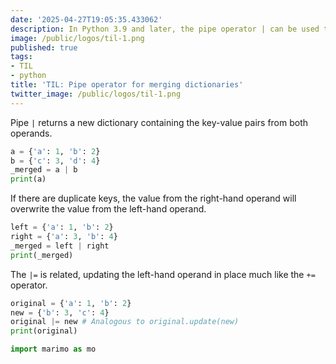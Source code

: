 ```yaml
---
date: '2025-04-27T19:05:35.433062'
description: In Python 3.9 and later, the pipe operator | can be used to merge dictionaries.
image: /public/logos/til-1.png
published: true
tags:
- TIL
- python
title: 'TIL: Pipe operator for merging dictionaries'
twitter_image: /public/logos/til-1.png
---
```

<!---->
Pipe `|` returns a new dictionary containing the key-value pairs from both operands.

```python {.marimo}
a = {'a': 1, 'b': 2}
b = {'c': 3, 'd': 4}
_merged = a | b
print(a)
```

If there are duplicate keys, the value from the right-hand operand will overwrite  the value from the left-hand operand.

```python {.marimo}
left = {'a': 1, 'b': 2}
right = {'a': 3, 'b': 4}
_merged = left | right
print(_merged)
```

The `|=` is related, updating the left-hand operand in place much like the `+=` operator.

```python {.marimo}
original = {'a': 1, 'b': 2}
new = {'b': 3, 'c': 4}
original |= new # Analogous to original.update(new)
print(original)
```

```python {.marimo}
import marimo as mo
```